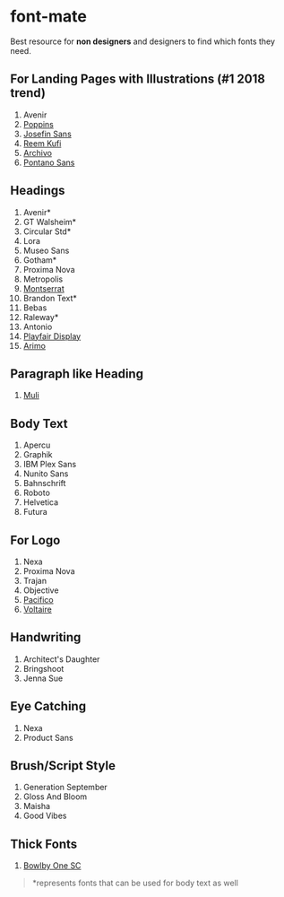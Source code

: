 # font-mate
Best resource for **non designers** and designers to find which fonts they need.


## For Landing Pages with Illustrations (#1 2018 trend)

1. Avenir
1. [Poppins](https://fonts.google.com/specimen/Poppins)
1. [Josefin Sans](https://fonts.google.com/specimen/Josefin+Sans)
1. [Reem Kufi](https://fonts.google.com/specimen/Reem+Kufi?query=Reem+Kufi)
1. [Archivo](https://fonts.google.com/specimen/Archivo)
1. [Pontano Sans](https://fonts.google.com/specimen/Pontano+Sans)

## Headings

1. Avenir*
1. GT Walsheim*
1. Circular Std*
1. Lora
1. Museo Sans
1. Gotham*
1. Proxima Nova
1. Metropolis
1. [Montserrat](https://fonts.google.com/specimen/Montserrat)
1. Brandon Text*
1. Bebas
1. Raleway*
1. Antonio
1. [Playfair Display](https://fonts.google.com/specimen/Playfair+Display)
1. [Arimo](https://fonts.google.com/specimen/Arimo)

## Paragraph like Heading

1. [Muli](https://fonts.google.com/specimen/Muli)

## Body Text

1. Apercu
1. Graphik
1. IBM Plex Sans
1. Nunito Sans
1. Bahnschrift
1. Roboto
1. Helvetica
1. Futura

## For Logo

1. Nexa
1. Proxima Nova
1. Trajan
1. Objective
1. [Pacifico](https://fonts.google.com/specimen/Pacifico)
1. [Voltaire](https://fonts.google.com/specimen/Voltaire?query=Voltaire)

## Handwriting

1. Architect's Daughter
1. Bringshoot
1. Jenna Sue

## Eye Catching

1. Nexa
1. Product Sans

## Brush/Script Style

1. Generation September
1. Gloss And Bloom
1. Maisha
1. Good Vibes

## Thick Fonts

1. [Bowlby One SC](https://fonts.google.com/specimen/Bowlby+One+SC)


> *represents fonts that can be used for body text as well

